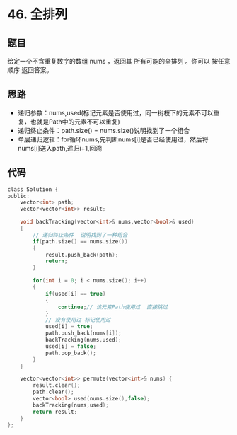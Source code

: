 # 46. 全排列


## 题目
给定一个不含重复数字的数组 nums ，返回其 所有可能的全排列 。你可以 按任意顺序 返回答案。

## 思路

* 递归参数：nums,used(标记元素是否使用过，同一树枝下的元素不可以重复，也就是Path中的元素不可以重复)
* 递归终止条件：path.size() = nums.size()说明找到了一个组合
* 单层递归逻辑：for循环nums,先判断nums[i]是否已经使用过，然后将nums[i]送入path,递归i+1,回溯


## 代码

```c
class Solution {
public:
    vector<int> path;
    vector<vector<int>> result;

    void backTracking(vector<int>& nums,vector<bool>& used)
    {
        // 递归终止条件  说明找到了一种组合
        if(path.size() == nums.size())
        {
            result.push_back(path);
            return;
        }

        for(int i = 0; i < nums.size(); i++)
        {
            if(used[i] == true)
            {
                continue;// 该元素Path使用过  直接跳过
            }
            // 没有使用过 标记使用过
            used[i] = true;
            path.push_back(nums[i]);
            backTracking(nums,used);
            used[i] = false;
            path.pop_back();
        }
    }

    vector<vector<int>> permute(vector<int>& nums) {
        result.clear();
        path.clear();
        vector<bool> used(nums.size(),false);
        backTracking(nums,used);
        return result;
    }
};

```
